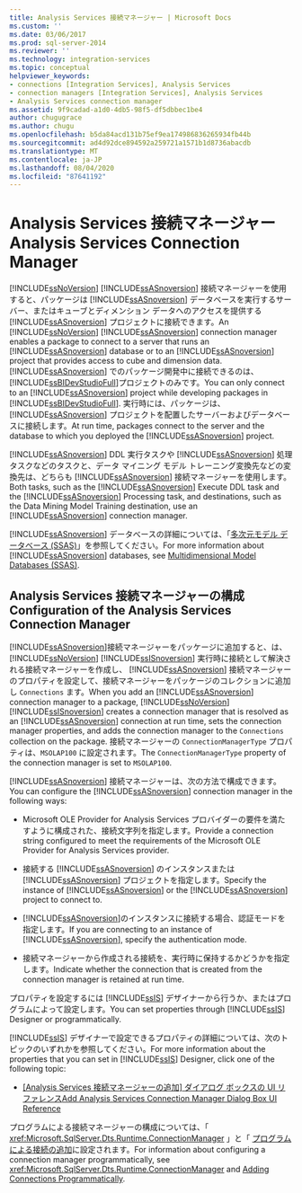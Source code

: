 ```yaml
---
title: Analysis Services 接続マネージャー | Microsoft Docs
ms.custom: ''
ms.date: 03/06/2017
ms.prod: sql-server-2014
ms.reviewer: ''
ms.technology: integration-services
ms.topic: conceptual
helpviewer_keywords:
- connections [Integration Services], Analysis Services
- connection managers [Integration Services], Analysis Services
- Analysis Services connection manager
ms.assetid: 9f9cadad-a1d0-4db5-98f5-df5dbbec1be4
author: chugugrace
ms.author: chugu
ms.openlocfilehash: b5da84acd131b75ef9ea174986836265934fb44b
ms.sourcegitcommit: ad4d92dce894592a259721a1571b1d8736abacdb
ms.translationtype: MT
ms.contentlocale: ja-JP
ms.lasthandoff: 08/04/2020
ms.locfileid: "87641192"
---
```

# <a name="analysis-services-connection-manager"></a><span data-ttu-id="c08bd-102">Analysis Services 接続マネージャー</span><span class="sxs-lookup"><span data-stu-id="c08bd-102">Analysis Services Connection Manager</span></span>
  <span data-ttu-id="c08bd-103">[!INCLUDE[ssNoVersion](../../includes/ssnoversion-md.md)] [!INCLUDE[ssASnoversion](../../includes/ssasnoversion-md.md)] 接続マネージャーを使用すると、パッケージは [!INCLUDE[ssASnoversion](../../includes/ssasnoversion-md.md)] データベースを実行するサーバー、またはキューブとディメンション データへのアクセスを提供する [!INCLUDE[ssASnoversion](../../includes/ssasnoversion-md.md)] プロジェクトに接続できます。</span><span class="sxs-lookup"><span data-stu-id="c08bd-103">An [!INCLUDE[ssNoVersion](../../includes/ssnoversion-md.md)] [!INCLUDE[ssASnoversion](../../includes/ssasnoversion-md.md)] connection manager enables a package to connect to a server that runs an [!INCLUDE[ssASnoversion](../../includes/ssasnoversion-md.md)] database or to an [!INCLUDE[ssASnoversion](../../includes/ssasnoversion-md.md)] project that provides access to cube and dimension data.</span></span> <span data-ttu-id="c08bd-104">[!INCLUDE[ssASnoversion](../../includes/ssasnoversion-md.md)] でのパッケージ開発中に接続できるのは、 [!INCLUDE[ssBIDevStudioFull](../../includes/ssbidevstudiofull-md.md)]プロジェクトのみです。</span><span class="sxs-lookup"><span data-stu-id="c08bd-104">You can only connect to an [!INCLUDE[ssASnoversion](../../includes/ssasnoversion-md.md)] project while developing packages in [!INCLUDE[ssBIDevStudioFull](../../includes/ssbidevstudiofull-md.md)].</span></span> <span data-ttu-id="c08bd-105">実行時には、パッケージは、 [!INCLUDE[ssASnoversion](../../includes/ssasnoversion-md.md)] プロジェクトを配置したサーバーおよびデータベースに接続します。</span><span class="sxs-lookup"><span data-stu-id="c08bd-105">At run time, packages connect to the server and the database to which you deployed the [!INCLUDE[ssASnoversion](../../includes/ssasnoversion-md.md)] project.</span></span>  
  
 <span data-ttu-id="c08bd-106">[!INCLUDE[ssASnoversion](../../includes/ssasnoversion-md.md)] DDL 実行タスクや [!INCLUDE[ssASnoversion](../../includes/ssasnoversion-md.md)] 処理タスクなどのタスクと、データ マイニング モデル トレーニング変換先などの変換先は、どちらも [!INCLUDE[ssASnoversion](../../includes/ssasnoversion-md.md)] 接続マネージャーを使用します。</span><span class="sxs-lookup"><span data-stu-id="c08bd-106">Both tasks, such as the [!INCLUDE[ssASnoversion](../../includes/ssasnoversion-md.md)] Execute DDL task and the [!INCLUDE[ssASnoversion](../../includes/ssasnoversion-md.md)] Processing task, and destinations, such as the Data Mining Model Training destination, use an [!INCLUDE[ssASnoversion](../../includes/ssasnoversion-md.md)] connection manager.</span></span>  
  
 <span data-ttu-id="c08bd-107">[!INCLUDE[ssASnoversion](../../includes/ssasnoversion-md.md)] データべースの詳細については、「[多次元モデル データベース &#40;SSAS&#41;](https://docs.microsoft.com/analysis-services/multidimensional-models/multidimensional-model-databases-ssas)」を参照してください。</span><span class="sxs-lookup"><span data-stu-id="c08bd-107">For more information about [!INCLUDE[ssASnoversion](../../includes/ssasnoversion-md.md)] databases, see [Multidimensional Model Databases &#40;SSAS&#41;](https://docs.microsoft.com/analysis-services/multidimensional-models/multidimensional-model-databases-ssas).</span></span>  
  
## <a name="configuration-of-the-analysis-services-connection-manager"></a><span data-ttu-id="c08bd-108">Analysis Services 接続マネージャーの構成</span><span class="sxs-lookup"><span data-stu-id="c08bd-108">Configuration of the Analysis Services Connection Manager</span></span>  
 <span data-ttu-id="c08bd-109">[!INCLUDE[ssASnoversion](../../includes/ssasnoversion-md.md)]接続マネージャーをパッケージに追加すると、は、 [!INCLUDE[ssNoVersion](../../includes/ssnoversion-md.md)] [!INCLUDE[ssISnoversion](../../includes/ssisnoversion-md.md)] 実行時に接続として解決される接続マネージャーを作成し、 [!INCLUDE[ssASnoversion](../../includes/ssasnoversion-md.md)] 接続マネージャーのプロパティを設定して、接続マネージャーをパッケージのコレクションに追加し `Connections` ます。</span><span class="sxs-lookup"><span data-stu-id="c08bd-109">When you add an [!INCLUDE[ssASnoversion](../../includes/ssasnoversion-md.md)] connection manager to a package, [!INCLUDE[ssNoVersion](../../includes/ssnoversion-md.md)] [!INCLUDE[ssISnoversion](../../includes/ssisnoversion-md.md)] creates a connection manager that is resolved as an [!INCLUDE[ssASnoversion](../../includes/ssasnoversion-md.md)] connection at run time, sets the connection manager properties, and adds the connection manager to the `Connections` collection on the package.</span></span> <span data-ttu-id="c08bd-110">接続マネージャーの `ConnectionManagerType` プロパティは、`MSOLAP100` に設定されます。</span><span class="sxs-lookup"><span data-stu-id="c08bd-110">The `ConnectionManagerType` property of the connection manager is set to `MSOLAP100`.</span></span>  
  
 <span data-ttu-id="c08bd-111">[!INCLUDE[ssASnoversion](../../includes/ssasnoversion-md.md)] 接続マネージャーは、次の方法で構成できます。</span><span class="sxs-lookup"><span data-stu-id="c08bd-111">You can configure the [!INCLUDE[ssASnoversion](../../includes/ssasnoversion-md.md)] connection manager in the following ways:</span></span>  
  
-   <span data-ttu-id="c08bd-112">Microsoft OLE Provider for Analysis Services プロバイダーの要件を満たすように構成された、接続文字列を指定します。</span><span class="sxs-lookup"><span data-stu-id="c08bd-112">Provide a connection string configured to meet the requirements of the Microsoft OLE Provider for Analysis Services provider.</span></span>  
  
-   <span data-ttu-id="c08bd-113">接続する [!INCLUDE[ssASnoversion](../../includes/ssasnoversion-md.md)] のインスタンスまたは [!INCLUDE[ssASnoversion](../../includes/ssasnoversion-md.md)] プロジェクトを指定します。</span><span class="sxs-lookup"><span data-stu-id="c08bd-113">Specify the instance of [!INCLUDE[ssASnoversion](../../includes/ssasnoversion-md.md)] or the [!INCLUDE[ssASnoversion](../../includes/ssasnoversion-md.md)] project to connect to.</span></span>  
  
-   <span data-ttu-id="c08bd-114">[!INCLUDE[ssASnoversion](../../includes/ssasnoversion-md.md)]のインスタンスに接続する場合、認証モードを指定します。</span><span class="sxs-lookup"><span data-stu-id="c08bd-114">If you are connecting to an instance of [!INCLUDE[ssASnoversion](../../includes/ssasnoversion-md.md)], specify the authentication mode.</span></span>  
  
-   <span data-ttu-id="c08bd-115">接続マネージャーから作成される接続を、実行時に保持するかどうかを指定します。</span><span class="sxs-lookup"><span data-stu-id="c08bd-115">Indicate whether the connection that is created from the connection manager is retained at run time.</span></span>  
  
 <span data-ttu-id="c08bd-116">プロパティを設定するには [!INCLUDE[ssIS](../../includes/ssis-md.md)] デザイナーから行うか、またはプログラムによって設定します。</span><span class="sxs-lookup"><span data-stu-id="c08bd-116">You can set properties through [!INCLUDE[ssIS](../../includes/ssis-md.md)] Designer or programmatically.</span></span>  
  
 <span data-ttu-id="c08bd-117">[!INCLUDE[ssIS](../../includes/ssis-md.md)] デザイナーで設定できるプロパティの詳細については、次のトピックのいずれかを参照してください。</span><span class="sxs-lookup"><span data-stu-id="c08bd-117">For more information about the properties that you can set in [!INCLUDE[ssIS](../../includes/ssis-md.md)] Designer, click one of the following topic:</span></span>  
  
-   <span data-ttu-id="c08bd-118">[[Analysis Services 接続マネージャーの追加] ダイアログ ボックスの UI リファレンス](add-analysis-services-connection-manager-dialog-box-ui-reference.md)</span><span class="sxs-lookup"><span data-stu-id="c08bd-118">[Add Analysis Services Connection Manager Dialog Box UI Reference](add-analysis-services-connection-manager-dialog-box-ui-reference.md)</span></span>  
  
 <span data-ttu-id="c08bd-119">プログラムによる接続マネージャーの構成については、「 <xref:Microsoft.SqlServer.Dts.Runtime.ConnectionManager> 」と「 [プログラムによる接続の追加](../building-packages-programmatically/adding-connections-programmatically.md)に設定されます。</span><span class="sxs-lookup"><span data-stu-id="c08bd-119">For information about configuring a connection manager programmatically, see <xref:Microsoft.SqlServer.Dts.Runtime.ConnectionManager> and [Adding Connections Programmatically](../building-packages-programmatically/adding-connections-programmatically.md).</span></span>  
  
  
